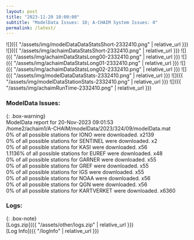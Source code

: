 ```yaml
---
layout: post
title: "2023-11-20 10:00:00"
subtitle: "ModelData Issues: 10; A-CHAIM System Issues: 0"
permalink: /latest/
---
```


![]({{ "/assets/img/modelDataDataStatsShort-2332410.png" | relative_url }})
![]({{ "/assets/img/achaimDataStatsShort-2332410.png" | relative_url }})
![]({{ "/assets/img/achaimDataStatsLong00-2332410.png" | relative_url }})
![]({{ "/assets/img/achaimDataStatsLong01-2332410.png" | relative_url }})
![]({{ "/assets/img/achaimDataStatsLong02-2332410.png" | relative_url }})
![]({{ "/assets/img/modelDataDataStats-2332410.png" | relative_url }})
![]({{ "/assets/img/modelDataStationStats-2332410.png" | relative_url }})
![]({{ "/assets/img/achaimRunTime-2332410.png" | relative_url }})


### ModelData Issues:  
  
{: .box-warning}  
 ModelData report for 20-Nov-2023 09:01:53   
 /home2/achaim1/A-CHAIM/modelData/2023/324/09/modelData.mat   
 0% of all possible stations for IONO were downloaded. x2139   
 0% of all possible stations for SENTINEL were downloaded. x2   
 0% of all possible stations for KASI were downloaded. x56   
 1.1136% of all possible stations for EUREF were downloaded. x48   
 0% of all possible stations for GARNER were downloaded. x55   
 0% of all possible stations for GREF were downloaded. x55   
 0% of all possible stations for IGS were downloaded. x55   
 0% of all possible stations for NOAA were downloaded. x56   
 0% of all possible stations for QGN were downloaded. x56   
 0% of all possible stations for KARTVERKET were downloaded. x6360   
  


### Logs:  
  
{: .box-note}  
[Logs.zip]({{ "/assets/other/logs.zip" | relative_url }})  
[Log Info]({{ "/logInfo" | relative_url }})  
